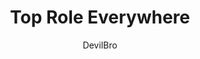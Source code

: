 ---
title: Top Role Everywhere
author: DevilBro
description_markdown: >-
  Adds the highest role of a user as a tag.
github: https://github.com/mwittrien/
download: https://github.com/mwittrien/BetterDiscordAddons/tree/master/Plugins/TopRoleEverywhere
support: https://discord.gg/Z7PBux5
tags:
layout: product
ghcommentid: 63
---